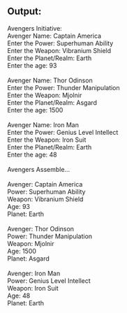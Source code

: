 ## Output:

Avengers Initiative:<br>
Avenger Name: Captain America<br>
Enter the Power: Superhuman Ability<br>
Enter the Weapon: Vibranium Shield<br>
Enter the Planet/Realm: Earth<br>
Enter the age: 93<br>
<br>
Avenger Name: Thor Odinson<br>
Enter the Power: Thunder Manipulation<br>
Enter the Weapon: Mjolnir<br>
Enter the Planet/Realm: Asgard<br>
Enter the age: 1500<br>
<br>
Avenger Name: Iron Man<br>
Enter the Power: Genius Level Intellect<br>
Enter the Weapon: Iron Suit<br>
Enter the Planet/Realm: Earth<br>
Enter the age: 48<br>
<br>
Avengers Assemble...<br>
<br>
Avenger: Captain America<br>
Power: Superhuman Ability<br>
Weapon: Vibranium Shield<br>
Age: 93<br>
Planet: Earth<br>
<br>
Avenger: Thor Odinson<br>
Power: Thunder Manipulation<br>
Weapon: Mjolnir<br>
Age: 1500<br>
Planet: Asgard<br>
<br>
Avenger: Iron Man<br>
Power: Genius Level Intellect<br>
Weapon: Iron Suit<br>
Age: 48<br>
Planet: Earth<br>
